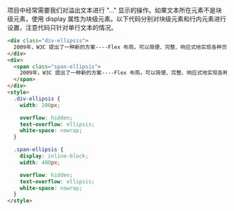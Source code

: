 项目中经常需要我们对溢出文本进行 "..." 显示的操作。如果文本所在元素不是块级元素，使用 display 属性为块级元素。以下代码分别对块级元素和行内元素进行设置，注意代码只针对单行文本的情况。

```html
<div class="div-ellipsis">
  2009年，W3C 提出了一种新的方案----Flex 布局，可以简便、完整、响应式地实现各种页面布局。目前，它已经得到了所有浏览器的支持，这意味着，现在就能很安全地使用这项功能。
</div>
<div>
  <span class="span-ellipsis">
    2009年，W3C 提出了一种新的方案----Flex 布局，可以简便、完整、响应式地实现各种页面布局。目前，它已经得到了所有浏览器的支持，这意味着，现在就能很安全地使用这项功能。
  </span>
</div>
<style>
  .div-ellipsis {
    width: 200px;

    overflow: hidden;
    text-overflow: ellipsis;
    white-space: nowrap;
  }

  .span-ellipsis {
    display: inline-block;
    width: 400px;

    overflow: hidden;
    text-overflow: ellipsis;
    white-space: nowrap;
  }
</style>
```

